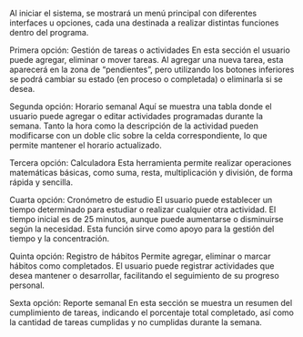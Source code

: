 Al iniciar el sistema, se mostrará un menú principal con diferentes interfaces u opciones, cada una destinada a realizar distintas funciones dentro del programa.

Primera opción: Gestión de tareas o actividades
En esta sección el usuario puede agregar, eliminar o mover tareas.
Al agregar una nueva tarea, esta aparecerá en la zona de “pendientes”, pero utilizando los botones inferiores se podrá cambiar su estado (en proceso o completada) o eliminarla si se desea.

Segunda opción: Horario semanal
Aquí se muestra una tabla donde el usuario puede agregar o editar actividades programadas durante la semana.
Tanto la hora como la descripción de la actividad pueden modificarse con un doble clic sobre la celda correspondiente, lo que permite mantener el horario actualizado.

Tercera opción: Calculadora
Esta herramienta permite realizar operaciones matemáticas básicas, como suma, resta, multiplicación y división, de forma rápida y sencilla.

Cuarta opción: Cronómetro de estudio
El usuario puede establecer un tiempo determinado para estudiar o realizar cualquier otra actividad.
El tiempo inicial es de 25 minutos, aunque puede aumentarse o disminuirse según la necesidad.
Esta función sirve como apoyo para la gestión del tiempo y la concentración.

Quinta opción: Registro de hábitos
Permite agregar, eliminar o marcar hábitos como completados.
El usuario puede registrar actividades que desea mantener o desarrollar, facilitando el seguimiento de su progreso personal.

Sexta opción: Reporte semanal
En esta sección se muestra un resumen del cumplimiento de tareas, indicando el porcentaje total completado, así como la cantidad de tareas cumplidas y no cumplidas durante la semana.
